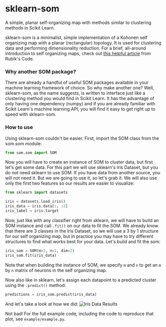 # sklearn-som
A simple, planar self-organizing map with methods similar to clustering methods in Scikit Learn.

sklearn-som is a minimalist, simple implementation of a Kohonen self organizing map with a planar (rectangular) topology. It is used for clustering data and performing dimensionality reduction. For a brief, all-around introduction to self organizing maps, check out [this helpful article](https://rubikscode.net/2018/08/20/introduction-to-self-organizing-maps/) from Rubik's Code.

### Why another SOM package?
There are already a handful of useful SOM packages available in your machine learning framework of choice. So why make another one? Well, sklearn-som, as the name suggests, is written to interface just like a clustering method you would find in Scikit Learn. It has the advantage of only having one dependency (numpy) and if you are already familiar with Scikit Learn's machine learning API, you will find it easy to get right up to speed with sklearn-som.

### How to use
Using sklearn-som couldn't be easier. First, import the SOM class from the som.som module:
```python
from som.som import SOM
```
Now you will have to create an instance of SOM to cluster data, but first let's get some data. For this part we will use sklearn's Iris Dataset, but you do not need sklearn to use SOM. If you have data from another source, you will not need it. But we are going to use it, so let's grab it. We will also use only the first two features so our results are easier to visualize:
```python
from sklearn import datasets

iris = datasets.load_iris()
iris_data = iris.data[:, :2]
iris_label = iris.target
```
Now, just like with any classifier right from sklearn, we will have to build an SOM instance and call `.fit()` on our data to fit the SOM. We already know that there are 3 classes in the Iris Dataset, so we will use a 3 by 1 structure for our self organizing map, but in practice you may have to try different structures to find what works best for your data. Let's build and fit the som:
```python
iris_som = SOM(m=3, n=1, dim=2)
iris_som.fit(iris_data)
```
Note that when building the instance of SOM, we specify `m` and `n` to get an `m` by `n` matrix of neurons in the self organizing map.

Now also like in sklearn, let's assign each datapoint to a predicted cluster using the `.predict()` method:
```python
predictions = iris_som.predict(iris_data)
```
And let's take a look at how we did:
![Iris Data Results](https://github.com/rileypsmith/sklearn-som/blob/main/example/iris_example.png)

Not bad! For the full example code, including the code to reproduce that plot, see `example/example.py`.
